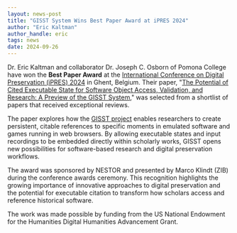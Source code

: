 ```yaml
---
layout: news-post
title: "GISST System Wins Best Paper Award at iPRES 2024"
author: "Eric Kaltman"
author_handle: eric
tags: news
date: 2024-09-26
---
```


Dr. Eric Kaltman and collaborator Dr. Joseph C. Osborn of Pomona College have won the **Best Paper Award** at the [International Conference on Digital Preservation (iPRES) 2024] in Ghent, Belgium. Their paper, "[The Potential of Cited Executable State for Software Object Access, Validation, and Research: A Preview of the GISST System]," was selected from a shortlist of papers that received exceptional reviews.

The paper explores how the [GISST project] enables researchers to create persistent, citable references to specific moments in emulated software and games running in web browsers. By allowing executable states and input recordings to be embedded directly within scholarly works, GISST opens new possibilities for software-based research and digital preservation workflows.

The award was sponsored by NESTOR and presented by Marco Klindt (ZIB) during the conference awards ceremony. This recognition highlights the growing importance of innovative approaches to digital preservation and the potential for executable citation to transform how scholars access and reference historical software.

The work was made possible by funding from the US National Endowment for the Humanities Digital Humanities Advancement Grant.

[International Conference on Digital Preservation (iPRES) 2024]: https://ipres2024.pubpub.org/
[The Potential of Cited Executable State for Software Object Access, Validation, and Research: A Preview of the GISST System]: https://ipres2024.pubpub.org/pub/kj532qy1/release/1
[GISST project]: /pages/projects/2022-05-12-gisst